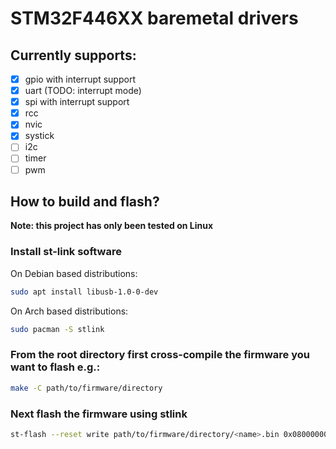 # STM32F446XX baremetal drivers

## Currently supports:
- [x] gpio with interrupt support
- [x] uart (TODO: interrupt mode)
- [x] spi with interrupt support
- [x] rcc
- [x] nvic
- [x] systick
- [ ] i2c
- [ ] timer
- [ ] pwm

## How to build and flash?
**Note: this project has only been tested on Linux**

### Install st-link software
On Debian based distributions:
```sh
sudo apt install libusb-1.0-0-dev
```
On Arch based distributions:
```sh
sudo pacman -S stlink
```

### From the root directory first cross-compile the firmware you want to flash e.g.:
```sh
make -C path/to/firmware/directory
```

### Next flash the firmware using stlink
```sh
st-flash --reset write path/to/firmware/directory/<name>.bin 0x08000000
```
